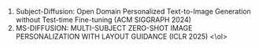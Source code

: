 <ol>
<li>Subject-Diffusion: Open Domain Personalized Text-to-Image Generation without Test-time Fine-tuning (ACM SIGGRAPH 2024)
<li>MS-DIFFUSION: MULTI-SUBJECT ZERO-SHOT IMAGE PERSONALIZATION WITH LAYOUT GUIDANCE (ICLR 2025)
<\ol>
